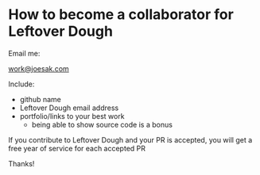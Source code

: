# How to become a collaborator for Leftover Dough

Email me:

work@joesak.com

Include:

* github name
* Leftover Dough email address
* portfolio/links to your best work
  * being able to show source code is a bonus

If you contribute to Leftover Dough and your PR is accepted, you will get a free year of service for each accepted PR

Thanks!
